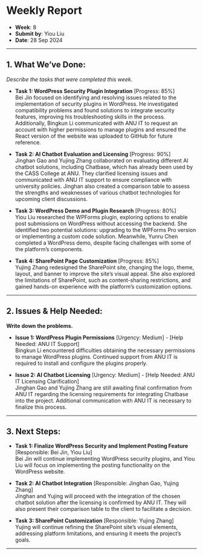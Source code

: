 # Weekly Report
- **Week**: 8  
- **Submit by**: Yiou Liu  
- **Date**: 28 Sep 2024

---

## 1. What We’ve Done:
*Describe the tasks that were completed this week.*

- **Task 1: WordPress Security Plugin Integration** [Progress: 85%]  
  Bei Jin focused on identifying and resolving issues related to the implementation of security plugins in WordPress. He investigated compatibility problems and found solutions to integrate security features, improving his troubleshooting skills in the process. Additionally, Bingkun Li communicated with ANU IT to request an account with higher permissions to manage plugins and ensured the React version of the website was uploaded to GitHub for future reference.

- **Task 2: AI Chatbot Evaluation and Licensing** [Progress: 90%]  
  Jinghan Gao and Yujing Zhang collaborated on evaluating different AI chatbot solutions, including Chatbase, which has already been used by the CASS College at ANU. They clarified licensing issues and communicated with ANU IT support to ensure compliance with university policies. Jinghan also created a comparison table to assess the strengths and weaknesses of various chatbot technologies for upcoming client discussions.

- **Task 3: WordPress Demo and Plugin Research** [Progress: 80%]  
  Yiou Liu researched the WPForms plugin, exploring options to enable post submissions on WordPress without accessing the backend. She identified two potential solutions: upgrading to the WPForms Pro version or implementing a custom code solution. Meanwhile, Yunru Chen completed a WordPress demo, despite facing challenges with some of the platform’s components.

- **Task 4: SharePoint Page Customization** [Progress: 85%]  
  Yujing Zhang redesigned the SharePoint site, changing the logo, theme, layout, and banner to improve the site’s visual appeal. She also explored the limitations of SharePoint, such as content-sharing restrictions, and gained hands-on experience with the platform’s customization options.

---

## 2. Issues & Help Needed:
**Write down the problems.**

- **Issue 1: WordPress Plugin Permissions** [Urgency: Medium] - [Help Needed: ANU IT Support]  
  Bingkun Li encountered difficulties obtaining the necessary permissions to manage WordPress plugins. Continued support from ANU IT is required to install and configure the plugins properly.

- **Issue 2: AI Chatbot Licensing** [Urgency: Medium] - [Help Needed: ANU IT Licensing Clarification]  
  Jinghan Gao and Yujing Zhang are still awaiting final confirmation from ANU IT regarding the licensing requirements for integrating Chatbase into the project. Additional communication with ANU IT is necessary to finalize this process.

---

## 3. Next Steps:
- **Task 1: Finalize WordPress Security and Implement Posting Feature** [Responsible: Bei Jin, Yiou Liu]  
  Bei Jin will continue implementing WordPress security plugins, and Yiou Liu will focus on implementing the posting functionality on the WordPress website.

- **Task 2: AI Chatbot Integration** [Responsible: Jinghan Gao, Yujing Zhang]  
  Jinghan and Yujing will proceed with the integration of the chosen chatbot solution after the licensing is confirmed by ANU IT. They will also present their comparison table to the client to facilitate a decision.

- **Task 3: SharePoint Customization** [Responsible: Yujing Zhang]  
  Yujing will continue refining the SharePoint site’s visual elements, addressing platform limitations, and ensuring it meets the project’s goals.

---
